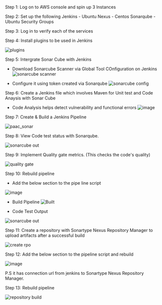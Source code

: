Step 1: Log on to AWS console and spin up 3 Instances 

Step 2: Set up the following 
Jenkins - Ubuntu
Nexus - Centos
Sonarqube - Ubuntu
Security Groups

Step 3: Log in to verify each of the services 

Step 4: Install plugins to be used in Jenkins

![plugins](https://user-images.githubusercontent.com/52894481/186391032-6b158284-42f8-463c-876c-77d03a1f87ad.JPG)

Step 5: Intergrate Sonar Cube with Jenkins 
- Download Sonarcube Scanner via Global Tool COnfiguration on Jenkins
![sonarcube scanner](https://user-images.githubusercontent.com/52894481/186392002-dea85176-e158-44b8-89c8-9324450d5409.JPG)

- Configure it using token created via Sonarqube
![sonarcube config](https://user-images.githubusercontent.com/52894481/186392385-2303779f-ab22-48bc-89fd-1a74f9097f3e.JPG)

Step 6: Create a Jenkins file which involves Maven for Unit test and Code Anaysis with Sonar Cube 

- Code Analysis  helps detect vulnerability and functional errors 
![image](https://user-images.githubusercontent.com/52894481/186392685-898e570b-ea6f-4d61-853f-111ca51ed8db.png)

Step 7: Create & Build a Jenkins Pipeline

![paac_sonar](https://user-images.githubusercontent.com/52894481/186392828-4b16a6f7-de8b-47f8-8d9c-cdba8f31f58b.JPG)

Step 8: View Code test status with Sonarqube.

![sonarcube out](https://user-images.githubusercontent.com/52894481/186393270-f42f302d-563d-4e84-b378-1f9d4ca6c108.JPG)

Step 9: Implement Quality gate metrics. (This checks the code's quality)

![quality gate](https://user-images.githubusercontent.com/52894481/186994876-2dea3fca-1fdf-4337-8509-7ccd98e16c31.JPG)

Step 10: Rebuild pipeline

- Add the below section to the pipe line script

![image](https://user-images.githubusercontent.com/52894481/186995009-19747d3c-b64e-4f4b-94b0-d7c5b48ef377.png)

- Build Pipeline
![Built](https://user-images.githubusercontent.com/52894481/186995057-13a74013-6ad3-403e-b91f-5c834e9fd77f.JPG)

- Code Test Output 

![sonarcube out](https://user-images.githubusercontent.com/52894481/186995626-63f5069b-d7c7-499b-b233-d303840b5423.JPG)

Step 11: Create a repository with Sonartype Nexus Repository Manager to upload artifacts after a successful build

![create rpo](https://user-images.githubusercontent.com/52894481/186995164-02686c98-299d-4652-97a0-8627725c2eab.JPG)

Step 12: Add the below section to the pipeline script and rebuild

![image](https://user-images.githubusercontent.com/52894481/186995326-75227cba-788b-4bc5-92ef-c3f945fffdbf.png)

P.S it has connection url from jenkins to Sonartype Nexus Repository Manager.

Step 13: Rebuild pipeline 

![repository build](https://user-images.githubusercontent.com/52894481/186995423-de5a9235-f888-4027-b58d-017021c023e5.JPG)


